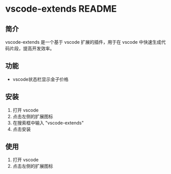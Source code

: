 # vscode-extends README
## 简介
vscode-extends 是一个基于 vscode 扩展的插件，用于在 vscode 中快速生成代码片段，提高开发效率。

## 功能
- vscode状态栏显示金子价格
  

## 安装
1. 打开 vscode
2. 点击左侧的扩展图标
3. 在搜索框中输入 "vscode-extends"
4. 点击安装

## 使用
1. 打开 vscode
2. 点击左侧的扩展图标